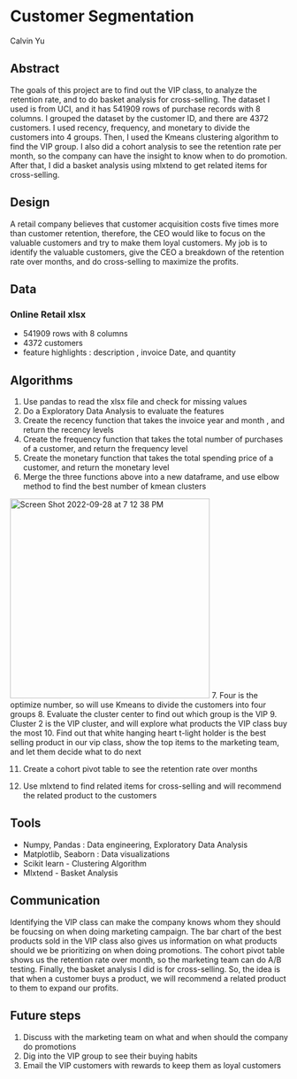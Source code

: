 # Customer Segmentation 
Calvin Yu
## Abstract 
The goals of this project are to find out the VIP class, to analyze the retention rate, and to do basket analysis for cross-selling. The dataset I used is from UCI, and it has 541909 rows of purchase records with 8 columns. I grouped the dataset by the customer ID, and there are 4372 customers. I used recency, frequency, and monetary to divide the customers into 4 groups. Then, I used the Kmeans clustering algorithm to find the VIP group. I also did a cohort analysis to see the retention rate per month, so the company can have the insight to know when to do promotion. After that, I did a basket analysis using mlxtend to get related items for cross-selling.
## Design
A retail company believes that customer acquisition costs five times more than customer retention, therefore, the CEO would like to focus on the valuable customers and try to make them loyal customers. My job is to identify the valuable customers, give the CEO a breakdown of the retention rate over months, and do cross-selling to maximize the profits. 
## Data
### Online Retail xlsx 
- 541909 rows with 8 columns 
- 4372 customers 
- feature highlights : description , invoice Date, and quantity 
## Algorithms 
1. Use pandas to read the xlsx file and check for missing values
2. Do a Exploratory Data Analysis to evaluate the features 
3. Create the recency function that takes the invoice year and month , and return the recency levels
4. Create the frequency function that takes the total number of purchases of a customer, and return the frequency level
5. Create the monetary function that takes the total spending price of a customer, and return the monetary level
6. Merge the three functions above into a new dataframe, and use elbow method to find the best number of kmean clusters 
<img width="361" alt="Screen Shot 2022-09-28 at 7 12 38 PM" src="https://user-images.githubusercontent.com/63031028/192923267-6d949500-a9bb-46f0-b232-5b32c4a4910b.png">
7. Four is the optimize number, so will use Kmeans to divide the customers into four groups
8. Evaluate the cluster center to find out which group is the VIP 
9. Cluster 2 is the VIP cluster, and will explore what products the VIP class buy the most 
10. Find out that white hanging heart t-light holder is the best selling product in our vip class, show the top items to the marketing team, and let them decide what to do next

11. Create a cohort pivot table to see the retention rate over months 

12. Use mlxtend to find related items for cross-selling and will recommend the related product to the customers 

## Tools
- Numpy, Pandas : Data engineering, Exploratory Data Analysis
- Matplotlib, Seaborn : Data visualizations 
- Scikit learn - Clustering Algorithm
- Mlxtend - Basket Analysis

## Communication 
Identifying the VIP class can make the company knows whom they should be foucsing on when doing marketing campaign. The bar chart of the best products sold in the VIP class also gives us information on what products should we be prioritizing on when doing promotions. The cohort pivot table shows us the retention rate over month, so the marketing team can do A/B testing. Finally, the basket analysis I did is for cross-selling. So, the idea is that when a customer buys a product, we will recommend a related product to them to expand our profits. 

## Future steps
1. Discuss with the marketing team on what and when should the company do promotions 
2. Dig into the VIP group to see their buying habits 
3. Email the VIP customers with rewards to keep them as loyal customers 
